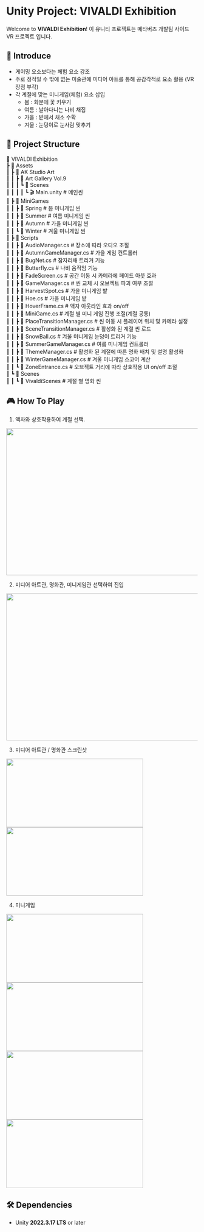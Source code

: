 # Unity Project: VIVALDI Exhibition
Welcome to **VIVALDI Exhibition**! 이 유니티 프로젝트는 메타버즈 개발팀 사이드 VR 프로젝트 입니다.   

## 📣 Introduce
- 게이밍 요소보다는 체험 요소 강조
- 주로 정적일 수 밖에 없는 미술관에 미디어 아트를 통해 공감각적로 요소 활용 (VR 장점 부각)
- 각 계절에 맞는 미니게임(체험) 요소 삽입
  - 봄 : 화분에 꽃 키우기
  - 여름 : 날아다니는 나비 채집
  - 가을 : 밭에서 채소 수확
  - 겨울 : 눈덩이로 눈사람 맞추기

## 📁 Project Structure
📂 VIVALDI Exhibition   
┣ 📂 Assets  
┃ ┣ 📂 AK Studio Art   
┃ ┃ ┣ 📂 Art Gallery Vol.9   
┃ ┃ ┃ ┗ 📂 Scenes   
┃ ┃ ┃ ┃ ┗ 🎬 Main.unity   # 메인씬   
┃ ┣ 📂 MiniGames   
┃ ┃ ┣ 📂 Spring   # 봄 미니게임 씬   
┃ ┃ ┣ 📂 Summer   # 여름 미니게임 씬   
┃ ┃ ┣ 📂 Autumn   # 가을 미니게임 씬   
┃ ┃ ┗ 📂 Winter   # 겨울 미니게임 씬   
┃ ┣ 📂 Scripts   
┃ ┃ ┣ 📜 AudioManager.cs # 장소에 따라 오디오 조절    
┃ ┃ ┣ 📜 AutumnGameManager.cs # 가을 게임 컨트롤러    
┃ ┃ ┣ 📜 BugNet.cs # 잠자리채 트리거 기능    
┃ ┃ ┣ 📜 Butterfly.cs # 나비 움직임 기능     
┃ ┃ ┣ 📜 FadeScreen.cs # 공간 이동 시 카메라에 페이드 아웃 효과   
┃ ┃ ┣ 📜 GameManager.cs # 씬 교체 시 오브젝트 파괴 여부 조절   
┃ ┃ ┣ 📜 HarvestSpot.cs # 가을 미니게임 밭   
┃ ┃ ┣ 📜 Hoe.cs # 가을 미니게임 밭   
┃ ┃ ┣ 📜 HoverFrame.cs # 액자 아웃라인 효과 on/off   
┃ ┃ ┣ 📜 MiniGame.cs # 계절 별 미니 게임 진행 조절(계절 공통)   
┃ ┃ ┣ 📜 PlaceTransitionManager.cs # 씬 이동 시 플레이어 위치 및 카메라 설정   
┃ ┃ ┣ 📜 SceneTransitionManager.cs # 활성화 된 계절 씬 로드   
┃ ┃ ┣ 📜 SnowBall.cs # 겨울 미니게임 눈덩이 트리거 기능   
┃ ┃ ┣ 📜 SummerGameManager.cs # 여름 미니게임 컨트롤러   
┃ ┃ ┣ 📜 ThemeManager.cs # 활성화 된 계절에 따른 명화 배치 및 설명 활성화    
┃ ┃ ┣ 📜 WinterGameManager.cs # 겨울 미니게임 스코어 계산    
┃ ┃ ┗ 📜 ZoneEntrance.cs # 오브젝트 거리에 따라 상호작용 UI on/off 조절   
┃ ┗ 📂 Scenes   
┃ ┃ ┗ 📂 VivaldiScenes   # 계절 별 명화 씬


## 🎮 How To Play
1. 액자와 상호작용하여 계절 선택.
<img src="https://github.com/user-attachments/assets/926d70dc-3db5-469a-8eb3-0bd11fcd179b" width="732" height="386"/>   

2. 미디어 아트관, 명화관, 미니게임관 선택하여 진입
<img src="https://github.com/user-attachments/assets/2cd95a80-3276-4885-bdb1-606435380efe" width="732" height="386"/>   

3. 미디어 아트관 / 명화관 스크린샷
<img src="https://github.com/user-attachments/assets/5573ebf5-19c3-4ba7-8bdd-46d6fe579c0a" width="360" height="180"/>
<img src="https://github.com/user-attachments/assets/e6ea0ccd-6f5a-4bec-9f45-750e526c2cd0" width="360" height="180"/>   

4. 미니게임
<img src="https://github.com/user-attachments/assets/81911cd2-fb19-4132-a7e8-46c45b4251f9" width="360" height="180"/>
<img src="https://github.com/user-attachments/assets/09dc9423-4f70-4f01-9a4b-5cd7292fa43e" width="360" height="180"/>
<img src="https://github.com/user-attachments/assets/d141204b-8ff9-433d-a59d-643e74591a76" width="360" height="180"/>
<img src="https://github.com/user-attachments/assets/b712267c-fd9f-497a-a8b2-99a7e6e4b3e4" width="360" height="180"/>


## 🛠️ Dependencies
- Unity **2022.3.17 LTS** or later
